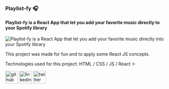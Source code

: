 ### Playlist-fy 🎧
#### Playlist-fy is a React App that let you add your favorite music directly to your Spotify library
![Playlist-fy is a React App that let you add your favorite music directly into your Spotify library](https://github.com/abelareiza/playlist-fy/blob/master/playlist-fy_mockup.png)

This project was made for fun and to apply some React JS concepts.

Technologies used for this project: HTML / CSS / JS / React ⚛

[<img src='https://cdn.jsdelivr.net/npm/simple-icons@3.0.1/icons/github.svg' alt='github' height='40'>](https://github.com/abelareiza)  [<img src='https://cdn.jsdelivr.net/npm/simple-icons@3.0.1/icons/linkedin.svg' alt='linkedin' height='40'>](https://www.linkedin.com/in/https://www.linkedin.com/in/abel-areiza//)  [<img src='https://cdn.jsdelivr.net/npm/simple-icons@3.0.1/icons/twitter.svg' alt='twitter' height='40'>](https://twitter.com/https://twitter.com/Enjuavel)  
